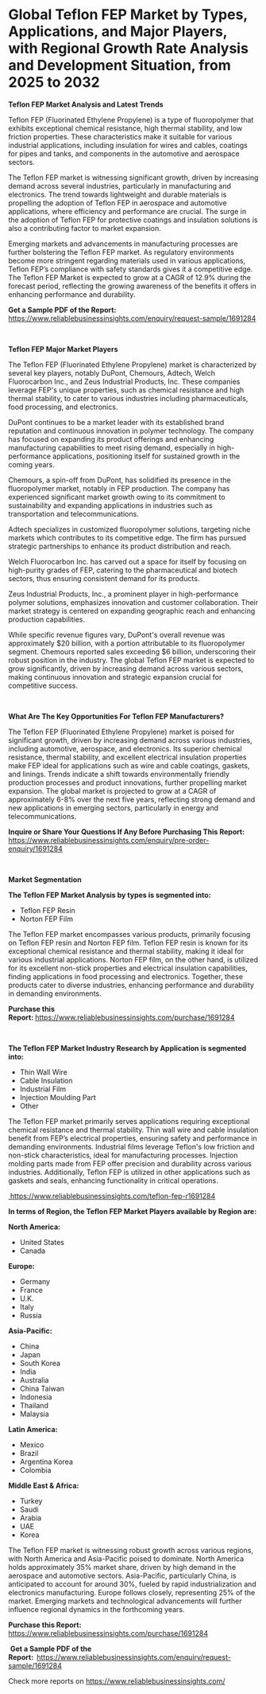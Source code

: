 <p><h1>Global Teflon FEP Market by Types, Applications, and Major Players, with Regional Growth Rate Analysis and Development Situation, from 2025 to 2032</h1></p><p><strong>Teflon FEP Market Analysis and Latest Trends</strong></p>
<p><p>Teflon FEP (Fluorinated Ethylene Propylene) is a type of fluoropolymer that exhibits exceptional chemical resistance, high thermal stability, and low friction properties. These characteristics make it suitable for various industrial applications, including insulation for wires and cables, coatings for pipes and tanks, and components in the automotive and aerospace sectors. </p><p>The Teflon FEP market is witnessing significant growth, driven by increasing demand across several industries, particularly in manufacturing and electronics. The trend towards lightweight and durable materials is propelling the adoption of Teflon FEP in aerospace and automotive applications, where efficiency and performance are crucial. The surge in the adoption of Teflon FEP for protective coatings and insulation solutions is also a contributing factor to market expansion. </p><p>Emerging markets and advancements in manufacturing processes are further bolstering the Teflon FEP market. As regulatory environments become more stringent regarding materials used in various applications, Teflon FEP’s compliance with safety standards gives it a competitive edge. The Teflon FEP Market is expected to grow at a CAGR of 12.9% during the forecast period, reflecting the growing awareness of the benefits it offers in enhancing performance and durability.</p></p>
<p><strong>Get a Sample PDF of the Report:&nbsp;</strong> <a href="https://www.reliablebusinessinsights.com/enquiry/request-sample/1691284?utm_campaign=97&utm_medium=2&utm_source=Github&utm_content=ia&utm_term=07012025&utm_id=teflon-fep">https://www.reliablebusinessinsights.com/enquiry/request-sample/1691284</a></p>
<p>&nbsp;</p>
<p><strong>Teflon FEP Major Market Players</strong></p>
<p><p>The Teflon FEP (Fluorinated Ethylene Propylene) market is characterized by several key players, notably DuPont, Chemours, Adtech, Welch Fluorocarbon Inc., and Zeus Industrial Products, Inc. These companies leverage FEP's unique properties, such as chemical resistance and high thermal stability, to cater to various industries including pharmaceuticals, food processing, and electronics.</p><p>DuPont continues to be a market leader with its established brand reputation and continuous innovation in polymer technology. The company has focused on expanding its product offerings and enhancing manufacturing capabilities to meet rising demand, especially in high-performance applications, positioning itself for sustained growth in the coming years.</p><p>Chemours, a spin-off from DuPont, has solidified its presence in the fluoropolymer market, notably in FEP production. The company has experienced significant market growth owing to its commitment to sustainability and expanding applications in industries such as transportation and telecommunications. </p><p>Adtech specializes in customized fluoropolymer solutions, targeting niche markets which contributes to its competitive edge. The firm has pursued strategic partnerships to enhance its product distribution and reach.</p><p>Welch Fluorocarbon Inc. has carved out a space for itself by focusing on high-purity grades of FEP, catering to the pharmaceutical and biotech sectors, thus ensuring consistent demand for its products.</p><p>Zeus Industrial Products, Inc., a prominent player in high-performance polymer solutions, emphasizes innovation and customer collaboration. Their market strategy is centered on expanding geographic reach and enhancing production capabilities.</p><p>While specific revenue figures vary, DuPont's overall revenue was approximately $20 billion, with a portion attributable to its fluoropolymer segment. Chemours reported sales exceeding $6 billion, underscoring their robust position in the industry. The global Teflon FEP market is expected to grow significantly, driven by increasing demand across various sectors, making continuous innovation and strategic expansion crucial for competitive success.</p></p>
<p>&nbsp;</p>
<p><strong>What Are The Key Opportunities For Teflon FEP Manufacturers?</strong></p>
<p><p>The Teflon FEP (Fluorinated Ethylene Propylene) market is poised for significant growth, driven by increasing demand across various industries, including automotive, aerospace, and electronics. Its superior chemical resistance, thermal stability, and excellent electrical insulation properties make FEP ideal for applications such as wire and cable coatings, gaskets, and linings. Trends indicate a shift towards environmentally friendly production processes and product innovations, further propelling market expansion. The global market is projected to grow at a CAGR of approximately 6-8% over the next five years, reflecting strong demand and new applications in emerging sectors, particularly in energy and telecommunications.</p></p>
<p><strong>Inquire or Share Your Questions If Any Before Purchasing This Report:</strong> <a href="https://www.reliablebusinessinsights.com/enquiry/pre-order-enquiry/1691284?utm_campaign=97&utm_medium=2&utm_source=Github&utm_content=ia&utm_term=07012025&utm_id=teflon-fep">https://www.reliablebusinessinsights.com/enquiry/pre-order-enquiry/1691284</a></p>
<p>&nbsp;</p>
<p><strong>Market Segmentation</strong></p>
<p><strong>The Teflon FEP Market Analysis by types is segmented into:</strong></p>
<p><ul><li>Teflon FEP Resin</li><li>Norton FEP Film</li></ul></p>
<p><p>The Teflon FEP market encompasses various products, primarily focusing on Teflon FEP resin and Norton FEP film. Teflon FEP resin is known for its exceptional chemical resistance and thermal stability, making it ideal for various industrial applications. Norton FEP film, on the other hand, is utilized for its excellent non-stick properties and electrical insulation capabilities, finding applications in food processing and electronics. Together, these products cater to diverse industries, enhancing performance and durability in demanding environments.</p></p>
<p><strong>Purchase this Report:&nbsp;</strong><a href="https://www.reliablebusinessinsights.com/purchase/1691284?utm_campaign=97&utm_medium=2&utm_source=Github&utm_content=ia&utm_term=07012025&utm_id=teflon-fep">https://www.reliablebusinessinsights.com/purchase/1691284</a></p>
<p>&nbsp;</p>
<p><strong>The Teflon FEP Market Industry Research by Application is segmented into:</strong></p>
<p><ul><li>Thin Wall Wire</li><li>Cable Insulation</li><li>Industrial Film</li><li>Injection Moulding Part</li><li>Other</li></ul></p>
<p><p>The Teflon FEP market primarily serves applications requiring exceptional chemical resistance and thermal stability. Thin wall wire and cable insulation benefit from FEP’s electrical properties, ensuring safety and performance in demanding environments. Industrial films leverage Teflon's low friction and non-stick characteristics, ideal for manufacturing processes. Injection molding parts made from FEP offer precision and durability across various industries. Additionally, Teflon FEP is utilized in other applications such as gaskets and seals, enhancing functionality in critical operations.</p></p>
<p><a href="https://www.reliablebusinessinsights.com/teflon-fep-r1691284?utm_campaign=97&utm_medium=2&utm_source=Github&utm_content=ia&utm_term=07012025&utm_id=teflon-fep">&nbsp;https://www.reliablebusinessinsights.com/teflon-fep-r1691284</a></p>
<p><strong>In terms of Region, the Teflon FEP Market Players available by Region are:</strong></p>
<p>
    <p> <strong> North America: </strong>
        <ul>
            <li>United States</li>
            <li>Canada</li>
        </ul>
        </p> 
    <p> <strong> Europe: </strong>
        <ul>
            <li>Germany</li>
            <li>France</li>
            <li>U.K.</li>
            <li>Italy</li>
            <li>Russia</li>
        </ul>
        </p> 
    <p> <strong> Asia-Pacific: </strong>
        <ul>
            <li>China</li>
            <li>Japan</li>
            <li>South Korea</li>
            <li>India</li>
            <li>Australia</li>
            <li>China Taiwan</li>
            <li>Indonesia</li>
            <li>Thailand</li>
            <li>Malaysia</li>
        </ul>
        </p> 
    <p> <strong> Latin America: </strong>
        <ul>
            <li>Mexico</li>
            <li>Brazil</li>
            <li>Argentina Korea</li>
            <li>Colombia</li>
        </ul>
        </p> 
    <p> <strong> Middle East & Africa: </strong>
        <ul>
            <li>Turkey</li>
            <li>Saudi</li>
            <li>Arabia</li>
            <li>UAE</li>
            <li>Korea</li>
        </ul>
    </p>
    </p>
<p><p>The Teflon FEP market is witnessing robust growth across various regions, with North America and Asia-Pacific poised to dominate. North America holds approximately 35% market share, driven by high demand in the aerospace and automotive sectors. Asia-Pacific, particularly China, is anticipated to account for around 30%, fueled by rapid industrialization and electronics manufacturing. Europe follows closely, representing 25% of the market. Emerging markets and technological advancements will further influence regional dynamics in the forthcoming years.</p></p>
<p><strong>Purchase this Report: </strong><a href="https://www.reliablebusinessinsights.com/purchase/1691284?utm_campaign=97&utm_medium=2&utm_source=Github&utm_content=ia&utm_term=07012025&utm_id=teflon-fep">https://www.reliablebusinessinsights.com/purchase/1691284</a></p>
<p>&nbsp;<strong>Get a Sample PDF of the Report:&nbsp;&nbsp;</strong><a href="https://www.reliablebusinessinsights.com/enquiry/request-sample/1691284?utm_campaign=97&utm_medium=2&utm_source=Github&utm_content=ia&utm_term=07012025&utm_id=teflon-fep">https://www.reliablebusinessinsights.com/enquiry/request-sample/1691284</a></p>
<p><strong></strong></p>
<p>Check more reports on <a href="https://www.reliablebusinessinsights.com/?utm_campaign=97&utm_medium=2&utm_source=Github&utm_content=ia&utm_term=07012025&utm_id=teflon-fep">https://www.reliablebusinessinsights.com/</a></p>